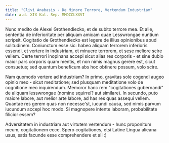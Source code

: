 ```yaml
---
title: "Clivi Anabasis - De Minore Terrore, Vertendum Industriam"
date: a.d. XIX Kal. Sep. MMDCCLXXVI
---
```


Nunc medito de Alexei Grothendiecko, et de subito terrore mea.  Et alie, sententia de inferioritate per aliquam amicam quae Lesswrongae nuntium scripsit.
Cogitatio de Grothendiecko est legere de illius opinionibus apud solitudinem.  Coniunctum esse sic: habeo aliquam terrorem inferioris essendi, et vertere in industriam, et minuere terrorem, et sese meliore scire vellem.
Certe terrori inopinans accepi sicut alias res corporis - et sine dubio maior pars corporis quam mentis, et non nimis magnus gerere est, sicut consuetus; sed quantum beneficum abs hoc obtinere possum, volo scire.

Nam quomodo vertere ad industriam?
In primo, gravitas sole cogendi augeo opinio meo - sicut meditatione; sed plusquam meditatione volo de cognitione meo inquirendum.
Memoror hanc rem "cogitationes gubernandi" de aliquam lesswrongae (nomine squirrel? aut similare).
In secundo, puto maiore labore, aut melior arte labore, ad has res quas assequi vellem.  Quantae res gerem quas non necesse'st, iucundi causa, sed nimis parvum iucundum accepi hoc modo.  Si magnopere intente laboram, probabilitate filicior essem?

Adversitatem in industriam aut virtutem vertendum - hunc proponitum meum, cogitationem ecce.
Spero cogitationes, etsi Latine Lingua alieana usus, satis facunde esse comprehendere et ali :)
